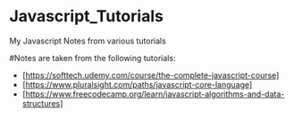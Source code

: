 # Javascript_Tutorials
My Javascript Notes from various tutorials

#Notes are taken from the following tutorials:
- [https://softtech.udemy.com/course/the-complete-javascript-course]
- [https://www.pluralsight.com/paths/javascript-core-language]
- [https://www.freecodecamp.org/learn/javascript-algorithms-and-data-structures]
